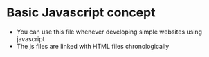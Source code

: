 # Basic Javascript concept
 - You can use this file whenever developing simple websites using javascript
 - The js files are linked with HTML files chronologically